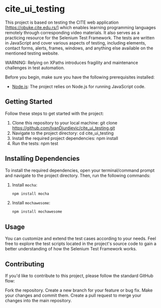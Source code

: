 # cite_ui_testing
This project is based on testing the CITE web application [https://obuke.cite.edu.rs/] which enables learning programming languages remotely through corresponding video materials. It also serves as a practicing resource for the Selenium Test Framework. The tests are written in JavaScript and cover various aspects of testing, including elements, contact forms, alerts, frames, windows, and anything else available on the mentioned testing website.

WARNING: Relying on XPaths introduces fragility and maintenance challenges in test automation.

Before you begin, make sure you have the following prerequisites installed:

- [Node.js](https://nodejs.org/): The project relies on Node.js for running JavaScript code.

## Getting Started
Follow these steps to get started with the project:

1. Clone this repository to your local machine:
git clone https://github.com/IvanDjurdjevic/cite_ui_testing.git
2. Navigate to the project directory:
cd cite_ui_testing
3. Install the required project dependencies:
npm install
4. Run the tests:
npm test

## Installing Dependencies
To install the required dependencies, open your terminal/command prompt and navigate to the project directory. Then, run the following commands:

1. Install `mocha`:

   ```bash
   npm install mocha

2. Install `mochawesome`:

   ```bash
   npm install mochawesome

## Usage
You can customize and extend the test cases according to your needs. Feel free to explore the test scripts located in the project's source code to gain a better understanding of how the Selenium Test Framework works.

## Contributing
If you'd like to contribute to this project, please follow the standard GitHub flow:

Fork the repository.
Create a new branch for your feature or bug fix.
Make your changes and commit them.
Create a pull request to merge your changes into the main repository.